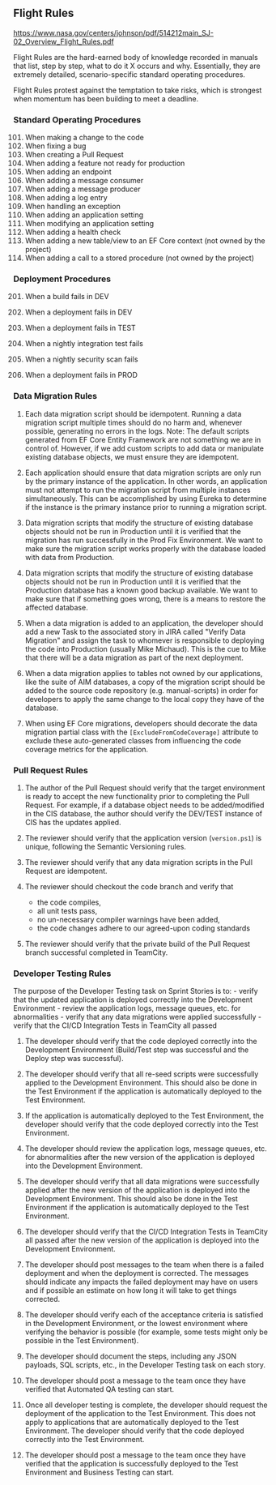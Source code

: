 ## Flight Rules

https://www.nasa.gov/centers/johnson/pdf/514212main_SJ-02_Overview_Flight_Rules.pdf


Flight Rules are the hard-earned body of knowledge recorded in manuals that list, step by step, what to do it X occurs and why. Essentially, they are extremely detailed, scenario-specific standard operating procedures.

Flight Rules protest against the temptation to take risks, which is strongest when momentum has been building to meet a deadline.

### Standard Operating Procedures

101) When making a change to the code
102) When fixing a bug
103) When creating a Pull Request
104) When adding a feature not ready for production
105) When adding an endpoint
106) When adding a message consumer
107) When adding a message producer
108) When adding a log entry
109) When handling an exception
110) When adding an application setting
111) When modifying an application setting
112) When adding a health check
113) When adding a new table/view to an EF Core context (not owned by the project)
114) When adding a call to a stored procedure (not owned by the project)

### Deployment Procedures

201) When a build fails in DEV

202) When a deployment fails in DEV

203) When a deployment fails in TEST

204) When a nightly integration test fails

205) When a nightly security scan fails

206) When a deployment fails in PROD

### Data Migration Rules

1. Each data migration script should be idempotent. Running a data migration script multiple times should do no harm and, whenever possible, generating no errors in the logs. Note: The default scripts generated from EF Core Entity Framework are not something we are in control of. However, if we add custom scripts to add data or manipulate existing database objects, we must ensure they are idempotent.

2. Each application should ensure that data migration scripts are only run by the primary instance of the application. In other words, an application must not attempt to run the migration script from multiple instances simultaneously. This can be accomplished by using Eureka to determine if the instance is the primary instance prior to running a migration script.

3. Data migration scripts that modify the structure of existing database objects should not be run in Production until it is verified that the migration has run successfully in the Prod Fix Environment. We want to make sure the migration script works properly with the database loaded with data from Production.

4. Data migration scripts that modify the structure of existing database objects should not be run in Production until it is verified that the Production database has a known good backup available. We want to make sure that if something goes wrong, there is a means to restore the affected database.

5. When a data migration is added to an application, the developer should add a new Task to the associated story in JIRA called "Verify Data Migration" and assign the task to whomever is responsible to deploying the code into Production (usually Mike Michaud). This is the cue to Mike that there will be a data migration as part of the next deployment.

6. When a data migration applies to tables not owned by our applications, like the suite of AIM databases, a copy of the migration script should be added to the source code repository (e.g. manual-scripts) in order for developers to apply the same change to the local copy they have of the database.

7. When using EF Core migrations, developers should decorate the data migration partial class with the `[ExcludeFromCodeCoverage]` attribute to exclude these auto-generated classes from influencing the code coverage metrics for the application.

### Pull Request Rules

1. The author of the Pull Request should verify that the target environment is ready to accept the new functionality prior to completing the Pull Request. For example, if a database object needs to be added/modified in the CIS database, the author should verify the DEV/TEST instance of CIS has the updates applied.

2. The reviewer should verify that the application version (`version.ps1`) is unique, following the Semantic Versioning rules.

3. The reviewer should verify that any data migration scripts in the Pull Request are idempotent.

4. The reviewer should checkout the code branch and verify that 
    - the code compiles,
    - all unit tests pass,
    - no un-necessary compiler warnings have been added,
    - the code changes adhere to our agreed-upon coding standards

5. The reviewer should verify that the private build of the Pull Request branch successful completed in TeamCity.

### Developer Testing Rules

The purpose of the Developer Testing task on Sprint Stories is to:
    - verify that the updated application is deployed correctly into the Development Environment
    - review the application logs, message queues, etc. for abnormalities
    - verify that any data migrations were applied successfully
    - verify that the CI/CD Integration Tests in TeamCity all passed


1. The developer should verify that the code deployed correctly into the Development Environment (Build/Test step was successful and the Deploy step was successful).

2. The developer should verify that all re-seed scripts were successfully applied to the Development Environment. This should also be done in the Test Environment if the application is automatically deployed to the Test Environment. 

3. If the application is automatically deployed to the Test Environment, the developer should verify that the code deployed correctly into the Test Environment.

4. The developer should review the application logs, message queues, etc. for abnormalities after the new version of the application is deployed into the Development Environment. 

5. The developer should verify that all data migrations were successfully applied after the new version of the application is deployed into the Development Environment. This should also be done in the Test Environment if the application is automatically deployed to the Test Environment. 

6. The developer should verify that the CI/CD Integration Tests in TeamCity all passed after the new version of the application is deployed into the Development Environment. 

7. The developer should post messages to the team when there is a failed deployment and when the deployment is corrected. The messages should indicate any impacts the failed deployment may have on users and if possible an estimate on how long it will take to get things corrected.

8. The developer should verify each of the acceptance criteria is satisfied in the Development Environment, or the lowest environment where verifying the behavior is possible (for example, some tests might only be possible in the Test Environment).

9. The developer should document the steps, including any JSON payloads, SQL scripts, etc., in the Developer Testing task on each story.

10. The developer should post a message to the team once they have verified that Automated QA testing can start.

11. Once all developer testing is complete, the developer should request the deployment of the application to the Test Environment. This does not apply to applications that are automatically deployed to the Test Environment. The developer should verify that the code deployed correctly into the Test Environment.

12. The developer should post a message to the team once they have verified that the application is successfully deployed to the Test Environment and Business Testing can start. 



